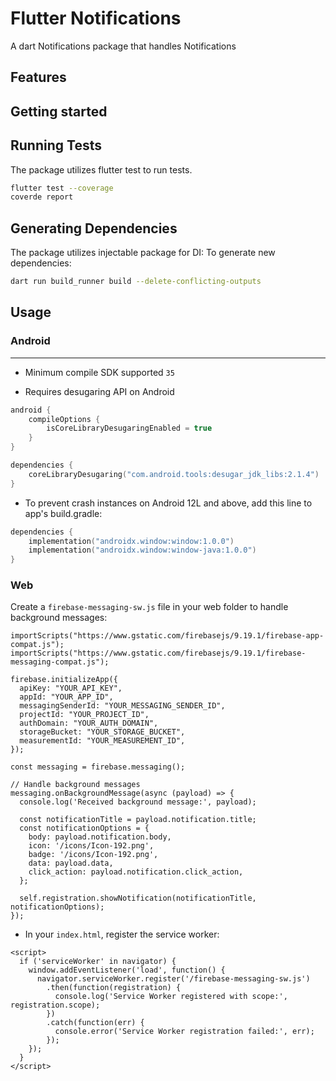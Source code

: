 # Flutter Notifications

A dart Notifications package that handles Notifications

## Features


## Getting started


## Running Tests

The package utilizes flutter test to run tests.
```bash
flutter test --coverage
coverde report
```

## Generating Dependencies

The package utilizes injectable package for DI:
To generate new dependencies:
```bash
dart run build_runner build --delete-conflicting-outputs
```

## Usage

### Android
---
- Minimum compile SDK supported `35`

- Requires desugaring API on Android
```kotlin
android {
    compileOptions {
        isCoreLibraryDesugaringEnabled = true
    }
}

dependencies {
    coreLibraryDesugaring("com.android.tools:desugar_jdk_libs:2.1.4")
}
```

- To prevent crash instances on Android 12L and above, add this line to app's build.gradle:
```kotlin
dependencies {
    implementation("androidx.window:window:1.0.0")
    implementation("androidx.window:window-java:1.0.0")
}
```

### Web

Create a `firebase-messaging-sw.js` file in your web folder to handle background messages:

```
importScripts("https://www.gstatic.com/firebasejs/9.19.1/firebase-app-compat.js");
importScripts("https://www.gstatic.com/firebasejs/9.19.1/firebase-messaging-compat.js");

firebase.initializeApp({
  apiKey: "YOUR_API_KEY",
  appId: "YOUR_APP_ID",
  messagingSenderId: "YOUR_MESSAGING_SENDER_ID",
  projectId: "YOUR_PROJECT_ID",
  authDomain: "YOUR_AUTH_DOMAIN",
  storageBucket: "YOUR_STORAGE_BUCKET",
  measurementId: "YOUR_MEASUREMENT_ID",
});

const messaging = firebase.messaging();

// Handle background messages
messaging.onBackgroundMessage(async (payload) => {
  console.log('Received background message:', payload);

  const notificationTitle = payload.notification.title;
  const notificationOptions = {
    body: payload.notification.body,
    icon: '/icons/Icon-192.png',
    badge: '/icons/Icon-192.png',
    data: payload.data,
    click_action: payload.notification.click_action,
  };

  self.registration.showNotification(notificationTitle, notificationOptions);
});
```

- In your `index.html`, register the service worker:

```
<script>
  if ('serviceWorker' in navigator) {
    window.addEventListener('load', function() {
      navigator.serviceWorker.register('/firebase-messaging-sw.js')
        .then(function(registration) {
          console.log('Service Worker registered with scope:', registration.scope);
        })
        .catch(function(err) {
          console.error('Service Worker registration failed:', err);
        });
    });
  }
</script>
```
